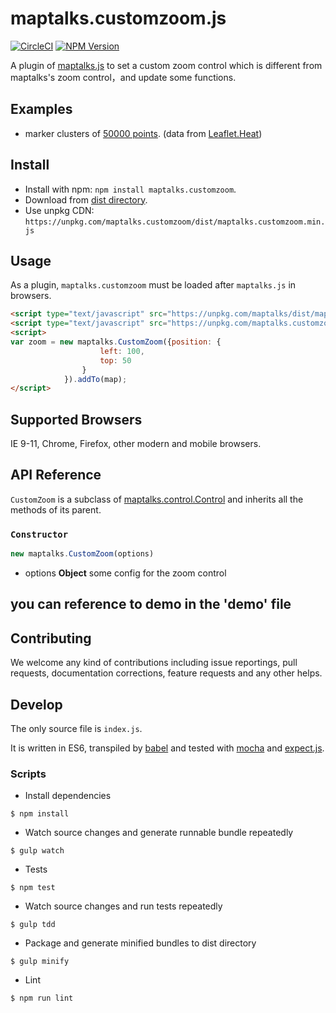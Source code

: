 # maptalks.customzoom.js

[![CircleCI](https://circleci.com/gh/maptalks/maptalks.customzoom.svg?style=shield)](https://circleci.com/gh/MapTalks/maptalks.customzoom)
[![NPM Version](https://img.shields.io/npm/v/maptalks.customzoom.svg)](https://github.com/maptalks/maptalks.customzoom)

A plugin of [maptalks.js](https://github.com/maptalks/maptalks.js) to set a custom zoom control which is different from maptalks's zoom control，and update some functions.

## Examples

* marker clusters of [50000 points](https://maptalks.github.io/maptalks.customzoom/demo/). (data from [Leaflet.Heat](https://github.com/Leaflet/Leaflet.heat))

## Install
  
* Install with npm: ```npm install maptalks.customzoom```. 
* Download from [dist directory](https://github.com/maptalks/maptalks.customzoom/tree/master/dist).
* Use unpkg CDN: ```https://unpkg.com/maptalks.customzoom/dist/maptalks.customzoom.min.js```

## Usage

As a plugin, ```maptalks.customzoom``` must be loaded after ```maptalks.js``` in browsers.
```html
<script type="text/javascript" src="https://unpkg.com/maptalks/dist/maptalks.min.js"></script>
<script type="text/javascript" src="https://unpkg.com/maptalks.customzoom/dist/maptalks.customzoom.min.js"></script>
<script>
var zoom = new maptalks.CustomZoom({position: {
                    left: 100,
                    top: 50
                }
            }).addTo(map);
</script>
```

## Supported Browsers

IE 9-11, Chrome, Firefox, other modern and mobile browsers.

## API Reference

```CustomZoom``` is a subclass of [maptalks.control.Control](https://maptalks.github.io/docs/api/Control.html) and inherits all the methods of its parent.

### `Constructor`

```javascript
new maptalks.CustomZoom(options)
```

* options **Object** some config for the zoom control

## you can reference to demo in the 'demo' file

## Contributing

We welcome any kind of contributions including issue reportings, pull requests, documentation corrections, feature requests and any other helps.

## Develop

The only source file is ```index.js```.

It is written in ES6, transpiled by [babel](https://babeljs.io/) and tested with [mocha](https://mochajs.org) and [expect.js](https://github.com/Automattic/expect.js).

### Scripts

* Install dependencies
```shell
$ npm install
```

* Watch source changes and generate runnable bundle repeatedly
```shell
$ gulp watch
```

* Tests
```shell
$ npm test
```

* Watch source changes and run tests repeatedly
```shell
$ gulp tdd
```

* Package and generate minified bundles to dist directory
```shell
$ gulp minify
```

* Lint
```shell
$ npm run lint
```

